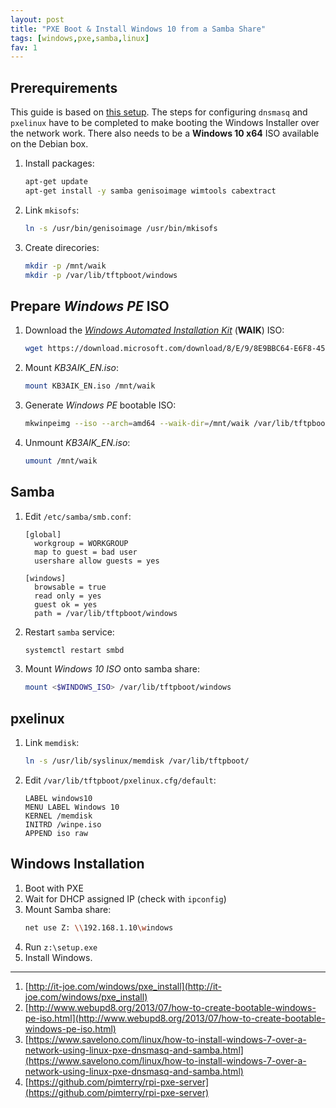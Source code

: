 ```yaml
---
layout: post
title: "PXE Boot & Install Windows 10 from a Samba Share"
tags: [windows,pxe,samba,linux]
fav: 1
---
```


## Prerequirements
This guide is based on [this setup](/raspberry-pi-pxe-server/). The steps for configuring `dnsmasq` and `pxelinux` have to be completed to make booting the Windows Installer over the network work.
There also needs to be a **Windows 10 x64** ISO available on the Debian box.

1. Install packages:
   ```bash
   apt-get update
   apt-get install -y samba genisoimage wimtools cabextract
   ```
2. Link `mkisofs`:
   ```bash
   ln -s /usr/bin/genisoimage /usr/bin/mkisofs
   ```
3. Create direcories:
   ```bash
   mkdir -p /mnt/waik
   mkdir -p /var/lib/tftpboot/windows
   ```

## Prepare *Windows PE* ISO

1. Download the *[Windows Automated Installation Kit](https://www.microsoft.com/en-us/download/details.aspx?id=5753)* (**WAIK**) ISO:
   ```bash
   wget https://download.microsoft.com/download/8/E/9/8E9BBC64-E6F8-457C-9B8D-F6C9A16E6D6A/KB3AIK_EN.iso
   ```
2. Mount *KB3AIK_EN.iso*:
   ```bash
   mount KB3AIK_EN.iso /mnt/waik
   ```
3. Generate *Windows PE* bootable ISO:
   ```bash
   mkwinpeimg --iso --arch=amd64 --waik-dir=/mnt/waik /var/lib/tftpboot/winpe.iso
   ```
4. Unmount *KB3AIK_EN.iso*:
   ```bash
   umount /mnt/waik
   ```

## Samba
1. Edit `/etc/samba/smb.conf`:
   ```
   [global]
     workgroup = WORKGROUP
     map to guest = bad user
     usershare allow guests = yes

   [windows]
     browsable = true
     read only = yes
     guest ok = yes
     path = /var/lib/tftpboot/windows
   ```
2. Restart `samba` service:
   ```bash
   systemctl restart smbd
   ```
3. Mount *Windows 10 ISO* onto samba share:
   ```bash
   mount <$WINDOWS_ISO> /var/lib/tftpboot/windows
   ```

## pxelinux
1. Link `memdisk`:
   ```bash
   ln -s /usr/lib/syslinux/memdisk /var/lib/tftpboot/
   ```
2. Edit `/var/lib/tftpboot/pxelinux.cfg/default`:
   ```
   LABEL windows10
   MENU LABEL Windows 10
   KERNEL /memdisk
   INITRD /winpe.iso
   APPEND iso raw
   ```

## Windows Installation
1. Boot with PXE
2. Wait for DHCP assigned IP (check with `ipconfig`)
3. Mount Samba share:
   ```sh
   net use Z: \\192.168.1.10\windows
   ```
4. Run `z:\setup.exe`
5. Install Windows.

---
1. [http://it-joe.com/windows/pxe_install](http://it-joe.com/windows/pxe_install)
2. [http://www.webupd8.org/2013/07/how-to-create-bootable-windows-pe-iso.html](http://www.webupd8.org/2013/07/how-to-create-bootable-windows-pe-iso.html)
3. [https://www.savelono.com/linux/how-to-install-windows-7-over-a-network-using-linux-pxe-dnsmasq-and-samba.html](https://www.savelono.com/linux/how-to-install-windows-7-over-a-network-using-linux-pxe-dnsmasq-and-samba.html)
4. [https://github.com/pimterry/rpi-pxe-server](https://github.com/pimterry/rpi-pxe-server)
